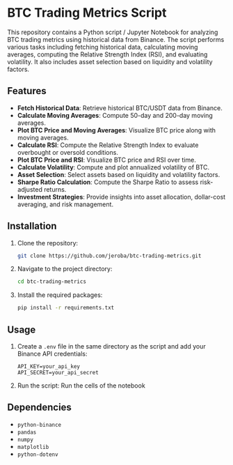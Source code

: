 # BTC Trading Metrics Script

This repository contains a Python script / Jupyter Notebook for analyzing BTC trading metrics using historical data from Binance. The script performs various tasks including fetching historical data, calculating moving averages, computing the Relative Strength Index (RSI), and evaluating volatility. It also includes asset selection based on liquidity and volatility factors.

## Features

- **Fetch Historical Data**: Retrieve historical BTC/USDT data from Binance.
- **Calculate Moving Averages**: Compute 50-day and 200-day moving averages.
- **Plot BTC Price and Moving Averages**: Visualize BTC price along with moving averages.
- **Calculate RSI**: Compute the Relative Strength Index to evaluate overbought or oversold conditions.
- **Plot BTC Price and RSI**: Visualize BTC price and RSI over time.
- **Calculate Volatility**: Compute and plot annualized volatility of BTC.
- **Asset Selection**: Select assets based on liquidity and volatility factors.
- **Sharpe Ratio Calculation**: Compute the Sharpe Ratio to assess risk-adjusted returns.
- **Investment Strategies**: Provide insights into asset allocation, dollar-cost averaging, and risk management.

## Installation

1. Clone the repository:
    ```bash
    git clone https://github.com/jeroba/btc-trading-metrics.git
    ```
2. Navigate to the project directory:
    ```bash
    cd btc-trading-metrics
    ```
3. Install the required packages:
    ```bash
    pip install -r requirements.txt
    ```

## Usage

1. Create a `.env` file in the same directory as the script and add your Binance API credentials:
    ```plaintext
    API_KEY=your_api_key
    API_SECRET=your_api_secret
    ```
2. Run the script: Run the cells of the notebook 

## Dependencies

- `python-binance`
- `pandas`
- `numpy`
- `matplotlib`
- `python-dotenv`
